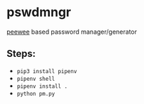 # pswdmngr
[peewee](https://github.com/coleifer/peewee) based password manager/generator

## Steps: 

- ```pip3 install pipenv```
- ```pipenv shell```
- ```pipenv install .```
- ```python pm.py```
